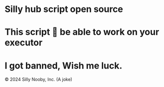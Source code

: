 # Silly hub script open source
# This script 💯 be able to work on your executor
# I got banned, Wish me luck.
© 2024 Silly Nooby, Inc. (A joke)
